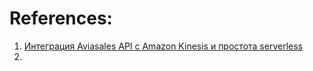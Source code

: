 
# References:

1. [Интеграция Aviasales API с Amazon Kinesis и простота serverless](https://habr.com/ru/post/500382/)
2. 